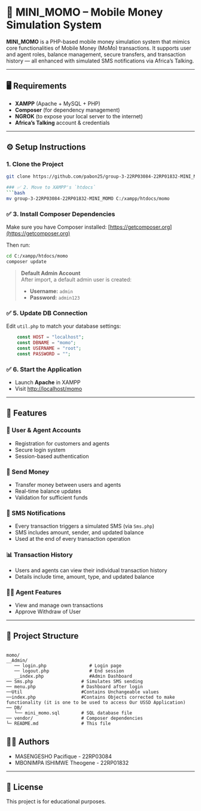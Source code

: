 
# 📱 MINI_MOMO – Mobile Money Simulation System

**MINI_MOMO** is a PHP-based mobile money simulation system that mimics core functionalities of Mobile Money (MoMo) transactions. It supports user and agent roles, balance management, secure transfers, and transaction history — all enhanced with simulated SMS notifications via Africa’s Talking.

---

## 🖥️ Requirements

- **XAMPP** (Apache + MySQL + PHP)  
- **Composer** (for dependency management)  
- **NGROK** (to expose your local server to the internet)  
- **Africa’s Talking** account & credentials  

---

## ⚙️ Setup Instructions

### 1. Clone the Project
```bash
git clone https://github.com/pabon25/group-3-22RP03084-22RP01832-MINI_MOMO.git

### ✅ 2. Move to XAMPP's `htdocs`
```bash
mv group-3-22RP03084-22RP01832-MINI_MOMO C:/xampp/htdocs/momo
```

### ✅ 3. Install Composer Dependencies
Make sure you have Composer installed: [https://getcomposer.org](https://getcomposer.org)

Then run:
```bash
cd C:/xampp/htdocs/momo
composer update
```

> **Default Admin Account**  
> After import, a default admin user is created:
> - **Username:** `admin`  
> - **Password:** `admin123`  


### ✅ 5. Update DB Connection
Edit `util.php` to match your database settings:
```php
    const HOST = "localhost";
    const DBNAME = "momo";
    const USERNAME = "root";
    const PASSWORD = "";
```

### ✅ 6. Start the Application
- Launch **Apache** in XAMPP
- Visit [http://localhost/momo](http://localhost/momo)

---
## 🚀 Features

### 👤 User & Agent Accounts
- Registration for customers and agents
- Secure login system
- Session-based authentication

### 💸 Send Money
- Transfer money between users and agents
- Real-time balance updates
- Validation for sufficient funds

### 💬 SMS Notifications
- Every transaction triggers a simulated SMS (via `Sms.php`)
- SMS includes amount, sender, and updated balance
- Used at the end of every transaction operation

### 📊 Transaction History
- Users and agents can view their individual transaction history
- Details include time, amount, type, and updated balance

### 🧑‍💼 Agent Features
- View and manage own transactions
- Approve Withdraw of User

---

## 📁 Project Structure

```

momo/
__Admin/
   ── login.php                # Login page
   ── logout.php               # End session
   __index.php                 #Admin Dashboard
── Sms.php                  # Simulates SMS sending
── menu.php                 # Dashboard after login
──Util                      #Contains Unchangeable values
──index.php                 #Contains Objects corrected to make functionality (it is one to be used to access Our USSD Application)
── DB/
   └── mini_momo.sql        # SQL database file
── vendor/                  # Composer dependencies
└─ README.md                # This file
```

## 👨‍💻 Authors
- MASENGESHO Pacifique - 22RP03084
- MBONIMPA ISHIMWE Theogene - 22RP01832

---

## 📜 License
This project is for educational purposes.
